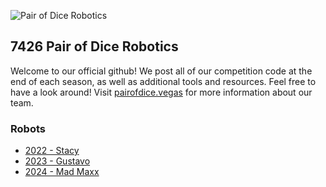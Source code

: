 ![Pair of Dice Robotics](https://i.imgur.com/SD81s4b.png)

## 7426 Pair of Dice Robotics

Welcome to our official github! We post all of our competition code at the end of each season, as well as additional tools and resources. Feel free to have a look around! Visit [pairofdice.vegas](https://pairofdice.vegas/) for more information about our team.

### Robots

 - [2022 - Stacy](https://github.com/7426-Pair-Of-Dice/FRC-2022-Stacy)
 - [2023 - Gustavo](https://github.com/7426-Pair-Of-Dice/FRC-2023-Gustavo) 
 - [2024 - Mad Maxx](https://github.com/7426-Pair-Of-Dice/FRC-2024-MadMaxx)
